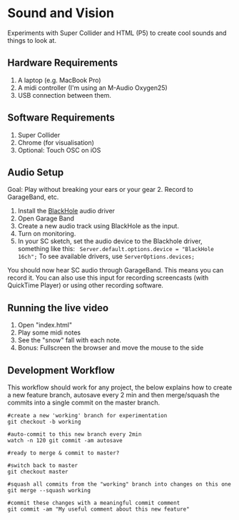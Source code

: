 # Sound and Vision

Experiments with Super Collider and HTML (P5) to create cool sounds and things to look at.

## Hardware Requirements
1. A laptop (e.g. MacBook Pro)
2. A midi controller (I'm using an M-Audio Oxygen25) 
3. USB connection between them.

## Software Requirements
1. Super Collider
2. Chrome (for visualisation)
3. Optional: Touch OSC on iOS


## Audio Setup
Goal: Play without breaking your ears or your gear
2. Record to GarageBand, etc.

1. Install the [BlackHole](https://github.com/ExistentialAudio/BlackHole) audio driver
2. Open Garage Band 
3. Create a new audio track using BlackHole as the input.
4. Turn on monitoring.
5. In your SC sketch, set the audio device to the Blackhole driver, something like this: ` Server.default.options.device = "BlackHole 16ch";`
To see available drivers, use `ServerOptions.devices;`

You should now hear SC audio through GarageBand. This means you can record it. You can also use this input for recording screencasts (with QuickTime Player) or using other recording software. 

## Running the live video
1. Open "index.html"
2. Play some midi notes
3. See the "snow" fall with each note.
4. Bonus: Fullscreen the browser and move the mouse to the side

## Development Workflow
This workflow should work for any project, the below explains how to create a new feature branch, autosave every 2 min and then merge/squash the commits into a single commit on the master branch.
```
#create a new 'working' branch for experimentation
git checkout -b working

#auto-commit to this new branch every 2min
watch -n 120 git commit -am autosave

#ready to merge & commit to master?

#switch back to master
git checkout master

#squash all commits from the "working" branch into changes on this one
git merge --squash working

#commit these changes with a meaningful commit comment
git commit -am "My useful comment about this new feature"
```
